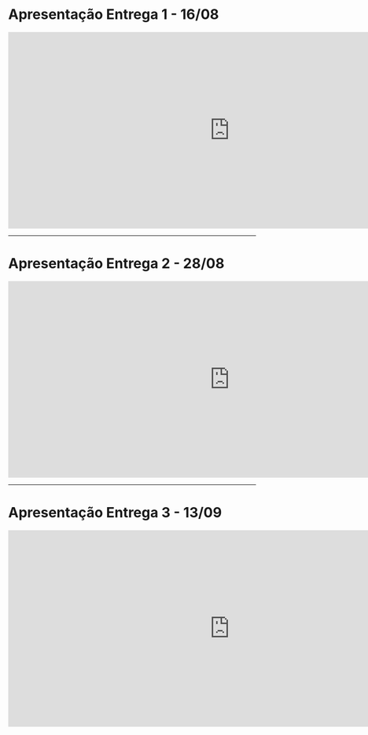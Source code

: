 # Apresentação Entrega 1 - 16/08
<iframe width="900" height="400" src="https://www.youtube.com/embed/hyyGsW1n-vs" title="YouTube video player" frameborder="0" allow="accelerometer; autoplay; clipboard-write; encrypted-media; gyroscope; picture-in-picture" allowfullscreen></iframe>

---

# Apresentação Entrega 2 - 28/08
<iframe width="900" height="400" src="https://www.youtube.com/embed/VDGAoyBFmrs" title="YouTube video player" frameborder="0" allow="accelerometer; autoplay; clipboard-write; encrypted-media; gyroscope; picture-in-picture" allowfullscreen></iframe>

---

# Apresentação Entrega 3 - 13/09
<iframe width="900" height="400" src="https://www.youtube.com/embed/UpycGUsc9oc" title="YouTube video player" frameborder="0" allow="accelerometer; autoplay; clipboard-write; encrypted-media; gyroscope; picture-in-picture" allowfullscreen></iframe>